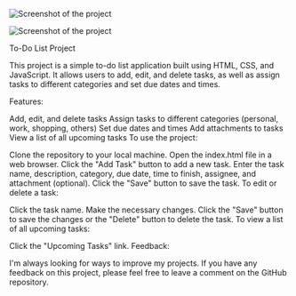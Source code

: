 ![Screenshot of the project](https://github.com/nanthankaran/html-task-management/blob/master/Screenshot%202023-10-08%20152310.png)

![Screenshot of the project](https://github.com/nanthankaran/html-task-management/blob/master/Screenshot%202023-10-08%20152342.png)

To-Do List Project

This project is a simple to-do list application built using HTML, CSS, and JavaScript. It allows users to add, edit, and delete tasks, as well as assign tasks to different categories and set due dates and times.

Features:

Add, edit, and delete tasks
Assign tasks to different categories (personal, work, shopping, others)
Set due dates and times
Add attachments to tasks
View a list of all upcoming tasks
To use the project:

Clone the repository to your local machine.
Open the index.html file in a web browser.
Click the "Add Task" button to add a new task.
Enter the task name, description, category, due date, time to finish, assignee, and attachment (optional).
Click the "Save" button to save the task.
To edit or delete a task:

Click the task name.
Make the necessary changes.
Click the "Save" button to save the changes or the "Delete" button to delete the task.
To view a list of all upcoming tasks:

Click the "Upcoming Tasks" link.
Feedback:

I'm always looking for ways to improve my projects. If you have any feedback on this project, please feel free to leave a comment on the GitHub repository.

